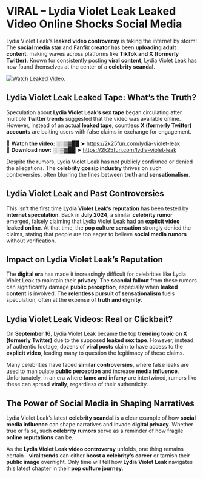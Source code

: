 # VIRAL – Lydia Violet Leak Leaked Video Online Shocks Social Media 

Lydia Violet Leak’s **leaked video controversy** is taking the internet by storm! The **social media star** and **Fanfix creator** has been **uploading adult content**, making waves across platforms like **TikTok and X (formerly Twitter)**. Known for consistently posting **viral content**, Lydia Violet Leak has now found themselves at the center of a **celebrity scandal**.  

[![Watch Leaked Video.](https://miro.medium.com/v2/resize:fit:828/format:webp/1*cilzJN44JGOrTw9NJCrNHA.gif "Watch Leaked Video")](https://2k25fun.com/lydia-violet-leak)

## **Lydia Violet Leak Leaked Tape: What’s the Truth?**  
Speculation about **Lydia Violet Leak’s sex tape** began circulating after multiple **Twitter trends** suggested that the video was available online. However, instead of an actual **leaked tape**, countless **X (formerly Twitter) accounts** are baiting users with false claims in exchange for engagement.  

🔹 **Watch the video:** ░░▒▓██ ➤ https://2k25fun.com/lydia-violet-leak  
🔹 **Download now:** ░░▒▓██ ➤ https://2k25fun.com/lydia-violet-leak  

Despite the rumors, Lydia Violet Leak has not publicly confirmed or denied the allegations. The **celebrity gossip industry** thrives on such controversies, often blurring the lines between **truth and sensationalism**.  

## **Lydia Violet Leak and Past Controversies**  
This isn’t the first time **Lydia Violet Leak’s reputation** has been tested by **internet speculation**. Back in **July 2024**, a similar **celebrity rumor** emerged, falsely claiming that Lydia Violet Leak had an **explicit video leaked online**. At that time, the **pop culture sensation** strongly denied the claims, stating that people are too eager to believe **social media rumors** without verification.  

## **Impact on Lydia Violet Leak’s Reputation**  
The **digital era** has made it increasingly difficult for celebrities like Lydia Violet Leak to maintain their **privacy**. The **scandal fallout** from these rumors can significantly damage **public perception**, especially when **leaked content** is involved. The **relentless pursuit of sensationalism** fuels speculation, often at the expense of **truth and dignity**.  

## **Lydia Violet Leak Videos: Real or Clickbait?**  
On **September 16**, Lydia Violet Leak became the top **trending topic on X (formerly Twitter)** due to the supposed **leaked sex tape**. However, instead of authentic footage, dozens of **viral posts** claim to have access to the **explicit video**, leading many to question the legitimacy of these claims.  

Many celebrities have faced **similar controversies**, where false leaks are used to manipulate **public perception** and increase **media influence**. Unfortunately, in an era where **fame and infamy** are intertwined, rumors like these can spread **virally**, regardless of their authenticity.  

## **The Power of Social Media in Shaping Narratives**  
Lydia Violet Leak’s latest **celebrity scandal** is a clear example of how **social media influence** can shape narratives and invade **digital privacy**. Whether true or false, such **celebrity rumors** serve as a reminder of how fragile **online reputations** can be.  

As the **Lydia Violet Leak video controversy** unfolds, one thing remains certain—**viral trends** can either **boost a celebrity’s career** or tarnish their **public image** overnight. Only time will tell how **Lydia Violet Leak** navigates this latest chapter in their **pop culture journey**. 